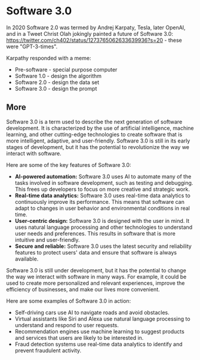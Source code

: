 # Software 3.0

In 2020 Software 2.0 was termed by Andrej Karpaty, Tesla, later OpenAI, and in a Tweet Christ Olah jokingly painted a future of Software 3.0:
https://twitter.com/ch402/status/1273765062633639936?s=20 - these were "GPT-3-times".

Karpathy responded with a meme:

- Pre-software - special purpose computer
- Software 1.0 - design the algorithm
- Software 2.0 - design the data set
- Software 3.0 - design the prompt

## More

Software 3.0 is a term used to describe the next generation of software development. It is characterized by the use of artificial intelligence, machine learning, and other cutting-edge technologies to create software that is more intelligent, adaptive, and user-friendly. Software 3.0 is still in its early stages of development, but it has the potential to revolutionize the way we interact with software.

Here are some of the key features of Software 3.0:

- **AI-powered automation:** Software 3.0 uses AI to automate many of the tasks involved in software development, such as testing and debugging. This frees up developers to focus on more creative and strategic work.
- **Real-time data analytics:** Software 3.0 uses real-time data analytics to continuously improve its performance. This means that software can adapt to changes in user behavior and environmental conditions in real time.
- **User-centric design:** Software 3.0 is designed with the user in mind. It uses natural language processing and other technologies to understand user needs and preferences. This results in software that is more intuitive and user-friendly.
- **Secure and reliable:** Software 3.0 uses the latest security and reliability features to protect users' data and ensure that software is always available.

Software 3.0 is still under development, but it has the potential to change the way we interact with software in many ways. For example, it could be used to create more personalized and relevant experiences, improve the efficiency of businesses, and make our lives more convenient.

Here are some examples of Software 3.0 in action:

- Self-driving cars use AI to navigate roads and avoid obstacles.
- Virtual assistants like Siri and Alexa use natural language processing to understand and respond to user requests.
- Recommendation engines use machine learning to suggest products and services that users are likely to be interested in.
- Fraud detection systems use real-time data analytics to identify and prevent fraudulent activity.
